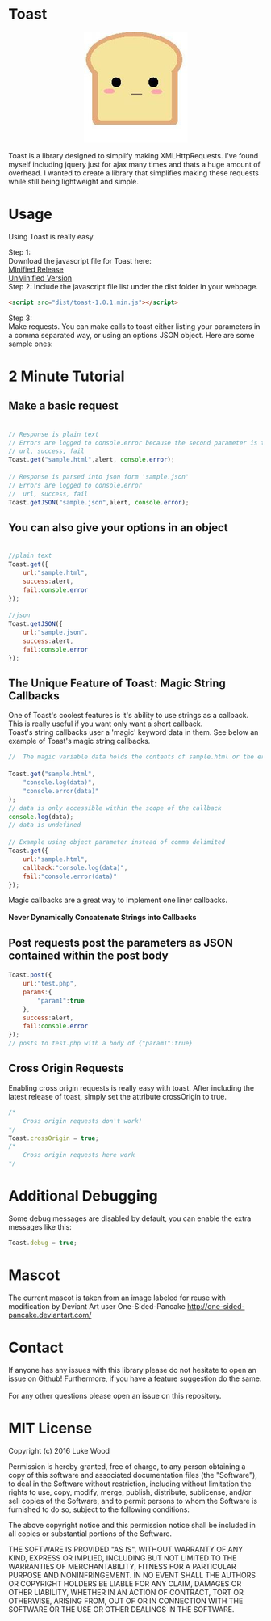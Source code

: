 # Toast
<p align="center"><img src="mascot.jpg"></img></p>

Toast is a library designed to simplify making XMLHttpRequests.  I've found myself including jquery just for ajax many times and thats a huge amount of overhead. I wanted to create a library that simplifies making these requests while still being lightweight and simple.

# Usage

Using Toast is really easy.  

Step 1:</br>
Download the javascript file for Toast here:
</br> [Minified Release](dist/toast-1.0.1.min.js)
</br> [UnMinified Version](dist/toast-1.0.1.js)</br>
Step 2:
Include the javascript file list under the dist folder in your webpage.
```html
<script src="dist/toast-1.0.1.min.js"></script>
```
Step 3:</br>
Make requests.  You can make calls to toast either listing your parameters in a comma separated way, or using an options JSON object.  Here are some sample ones:
# 2 Minute Tutorial
## Make a basic request
```javascript

// Response is plain text
// Errors are logged to console.error because the second parameter is the failure callback
// url, success, fail
Toast.get("sample.html",alert, console.error);

// Response is parsed into json form 'sample.json'
// Errors are logged to console.error
//  url, success, fail
Toast.getJSON("sample.json",alert, console.error);

```
## You can also give your options in an object
```javascript

//plain text
Toast.get({
    url:"sample.html",
    success:alert,
    fail:console.error
});

//json
Toast.getJSON({
    url:"sample.json",
    success:alert,
    fail:console.error
});

```

## The Unique Feature of Toast: Magic String Callbacks
One of Toast's coolest features is it's ability to use strings as a callback.  This is really useful if you want only want a short callback.</br>
Toast's string callbacks user a 'magic' keyword data in them.  See below an example of Toast's magic string callbacks.
```javascript
//  The magic variable data holds the contents of sample.html or the error message.

Toast.get("sample.html",
    "console.log(data)",
    "console.error(data)"
);
// data is only accessible within the scope of the callback
console.log(data);
// data is undefined

// Example using object parameter instead of comma delimited
Toast.get({
    url:"sample.html",
    callback:"console.log(data)",
    fail:"console.error(data)"
});
```
Magic callbacks are a great way to implement one liner callbacks.</br></br>
**Never Dynamically Concatenate Strings into Callbacks**</br>

## Post requests post the parameters as JSON contained within the post body
```javascript
Toast.post({
    url:"test.php",
    params:{
        "param1":true
    },
    success:alert,
    fail:console.error
});
// posts to test.php with a body of {"param1":true}
```

## Cross Origin Requests
Enabling cross origin requests is really easy with toast.  After including the latest release of toast, simply set the attribute crossOrigin to true.
```javascript
/*
    Cross origin requests don't work!
*/
Toast.crossOrigin = true;
/*
    Cross origin requests here work
*/
```
# Additional Debugging
Some debug messages are disabled by default, you can enable the extra messages like this:
```javascript
Toast.debug = true;
```

# Mascot
The current mascot is taken from an image labeled for reuse with modification by Deviant Art user One-Sided-Pancake
http://one-sided-pancake.deviantart.com/

# Contact
If anyone has any issues with this library please do not hesitate to open an issue on Github!  Furthermore, if you have a feature suggestion do the same.  </br></br>
For any other questions please open an issue on this repository.

# MIT License

Copyright (c) 2016 Luke Wood

Permission is hereby granted, free of charge, to any person obtaining a copy of this software and associated documentation files (the "Software"), to deal in the Software without restriction, including without limitation the rights to use, copy, modify, merge, publish, distribute, sublicense, and/or sell copies of the Software, and to permit persons to whom the Software is furnished to do so, subject to the following conditions:

The above copyright notice and this permission notice shall be included in all copies or substantial portions of the Software.

THE SOFTWARE IS PROVIDED "AS IS", WITHOUT WARRANTY OF ANY KIND, EXPRESS OR IMPLIED, INCLUDING BUT NOT LIMITED TO THE WARRANTIES OF MERCHANTABILITY, FITNESS FOR A PARTICULAR PURPOSE AND NONINFRINGEMENT. IN NO EVENT SHALL THE AUTHORS OR COPYRIGHT HOLDERS BE LIABLE FOR ANY CLAIM, DAMAGES OR OTHER LIABILITY, WHETHER IN AN ACTION OF CONTRACT, TORT OR OTHERWISE, ARISING FROM, OUT OF OR IN CONNECTION WITH THE SOFTWARE OR THE USE OR OTHER DEALINGS IN THE SOFTWARE.
